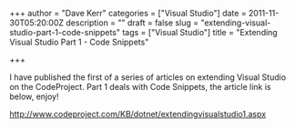 +++
author = "Dave Kerr"
categories = ["Visual Studio"]
date = 2011-11-30T05:20:00Z
description = ""
draft = false
slug = "extending-visual-studio-part-1-code-snippets"
tags = ["Visual Studio"]
title = "Extending Visual Studio Part 1 - Code Snippets"

+++


<p>I have published the first of a series of articles on extending Visual Studio on the CodeProject. Part 1 deals with Code Snippets, the article link is below, enjoy!</p>
<p><a href="http://www.codeproject.com/KB/dotnet/extendingvisualstudio1.aspx">http://www.codeproject.com/KB/dotnet/extendingvisualstudio1.aspx</a></p>

